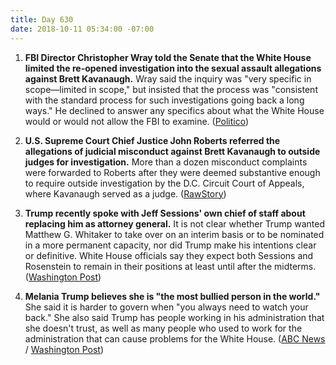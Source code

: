 ```yaml
---
title: Day 630
date: 2018-10-11 05:34:00 -07:00
---
```


1. **FBI Director Christopher Wray told the Senate that the White House limited the re-opened investigation into the sexual assault allegations against Brett Kavanaugh.** Wray said the inquiry was "very specific in scope—limited in scope," but insisted that the process was "consistent with the standard process for such investigations going back a long ways." He declined to answer any specifics about what the White House would or would not allow the FBI to examine. ([Politico](https://www.politico.com/story/2018/10/10/kavanaugh-fbi-probe-limit-888667))

2. **U.S. Supreme Court Chief Justice John Roberts referred the allegations of judicial misconduct against Brett Kavanaugh to outside judges for investigation.** More than a dozen misconduct complaints were forwarded to Roberts after they were deemed substantive enough to require outside investigation by the D.C. Circuit Court of Appeals, where Kavanaugh served as a judge. ([RawStory](https://www.rawstory.com/2018/10/chief-justice-john-roberts-orders-new-investigation-brett-kavanaugh-fox-news/))

3. **Trump recently spoke with Jeff Sessions' own chief of staff about replacing him as attorney general.** It is not clear whether Trump wanted Matthew G. Whitaker to take over on an interim basis or to be nominated in a more permanent capacity, nor did Trump make his intentions clear or definitive. White House officials say they expect both Sessions and Rosenstein to remain in their positions at least until after the midterms. ([Washington Post](https://www.washingtonpost.com/world/national-security/trump-talked-with-jeff-sessionss-own-chief-of-staff-about-replacing-him-as-attorney-general/2018/10/10/e010211c-ccc5-11e8-a3e6-44daa3d35ede_story.html?utm_term=.3191dc0a0175))

4. **Melania Trump believes she is "the most bullied person in the world."** She said it is harder to govern when "you always need to watch your back." She also said Trump has people working in his administration that she doesn't trust, as well as many people who used to work for the administration that can cause problems for the White House. ([ABC News](https://abcnews.go.com/Politics/melania-trump-bullied-people-world-distrusts-west-wing/story?id=58419018) / [Washington Post](https://www.washingtonpost.com/politics/melania-trump-says-there-are-people-in-the-white-house-she-doesnt-trust/2018/10/11/85a0deb8-cd3f-11e8-a360-85875bac0b1f_story.html?utm_term=.d75bc7de2856)) 